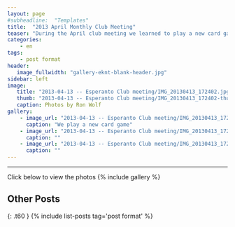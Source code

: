 ```yaml
---
layout: page
#subheadline:  "Templates"
title:  "2013 April Monthly Club Meeting"
teaser: "During the April club meeting we learned to play a new card game"
categories:
    - en
tags:
    - post format
header:
   image_fullwidth: "gallery-eknt-blank-header.jpg"
sidebar: left
image:
   title: "2013-04-13 -- Esperanto Club meeting/IMG_20130413_172402.jpg"
   thumb: "2013-04-13 -- Esperanto Club meeting/IMG_20130413_172402-thumb.jpg"
   caption: Photos by Ron Wolf
gallery:
    - image_url: "2013-04-13 -- Esperanto Club meeting/IMG_20130413_172402.jpg"
      caption: "We play a new card game"
    - image_url: "2013-04-13 -- Esperanto Club meeting/IMG_20130413_172540.jpg"
      caption: ""
    - image_url: "2013-04-13 -- Esperanto Club meeting/IMG_20130413_172626.jpg"
      caption: ""
---
```

<!--more-->
--------------------------
Click below to view the photos
{% include gallery %}


## Other Posts
{: .t60 }
{% include list-posts tag='post format' %}
